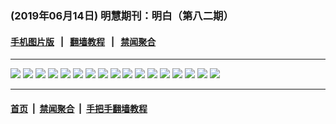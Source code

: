 ### (2019年06月14日) 明慧期刊：明白（第八二期）

#### [手机图片版](../mingbai-mobile/82.md) &nbsp;&nbsp;|&nbsp;&nbsp; [翻墙教程](https://github.com/gfw-breaker/guides/) &nbsp;&nbsp;|&nbsp;&nbsp; [禁闻聚合](https://github.com/gfw-breaker/banned-news/)

---

<img src="http://qikan.minghui.org/mhqkpage/qikanimage/2019/06/13/mingbai-82-read-online1.png"/> 

<img src="http://qikan.minghui.org/mhqkpage/qikanimage/2019/06/13/mingbai-82-read-online2.png"/> 

<img src="http://qikan.minghui.org/mhqkpage/qikanimage/2019/06/13/mingbai-82-read-online3.png"/> 

<img src="http://qikan.minghui.org/mhqkpage/qikanimage/2019/06/13/mingbai-82-read-online4.png"/> 

<img src="http://qikan.minghui.org/mhqkpage/qikanimage/2019/06/13/mingbai-82-read-online5.png"/> 

<img src="http://qikan.minghui.org/mhqkpage/qikanimage/2019/06/13/mingbai-82-read-online6.png"/> 

<img src="http://qikan.minghui.org/mhqkpage/qikanimage/2019/06/13/mingbai-82-read-online7.png"/> 

<img src="http://qikan.minghui.org/mhqkpage/qikanimage/2019/06/13/mingbai-82-read-online8.png"/> 

<img src="http://qikan.minghui.org/mhqkpage/qikanimage/2019/06/13/mingbai-82-read-online9.png"/> 

<img src="http://qikan.minghui.org/mhqkpage/qikanimage/2019/06/13/mingbai-82-read-online10.png"/> 

<img src="http://qikan.minghui.org/mhqkpage/qikanimage/2019/06/13/mingbai-82-read-online11.png"/> 

<img src="http://qikan.minghui.org/mhqkpage/qikanimage/2019/06/13/mingbai-82-read-online12.png"/> 

<img src="http://qikan.minghui.org/mhqkpage/qikanimage/2019/06/13/mingbai-82-read-online13.png"/> 

<img src="http://qikan.minghui.org/mhqkpage/qikanimage/2019/06/13/mingbai-82-read-online14.png"/> 

<img src="http://qikan.minghui.org/mhqkpage/qikanimage/2019/06/13/mingbai-82-read-online15.png"/> 

<img src="http://qikan.minghui.org/mhqkpage/qikanimage/2019/06/13/mingbai-82-read-online16.png"/> 

<img src="http://qikan.minghui.org/mhqkpage/qikanimage/2019/06/13/mingbai-82-read-online17.png"/> 



---

#### [首页](../../../..) &nbsp;|&nbsp; [禁闻聚合](https://github.com/gfw-breaker/banned-news) &nbsp;|&nbsp; [手把手翻墙教程](https://github.com/gfw-breaker/guides) 
